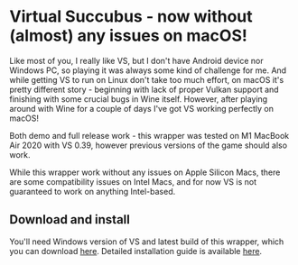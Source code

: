 # Virtual Succubus - now without (almost) any issues on macOS!
Like most of you, I really like VS, but I don't have Android device nor Windows PC, so playing it was always some kind of challenge for me. And while getting VS to run on Linux don't take too much effort, on macOS it's pretty different story - beginning with lack of proper Vulkan support and finishing with some crucial bugs in Wine itself. However, after playing around with Wine for a couple of days I've got VS working perfectly on macOS!

Both demo and full release work - this wrapper was tested on M1 MacBook Air 2020 with VS 0.39, however previous versions of the game should also work.

While this wrapper work without any issues on Apple Silicon Macs, there are some compatibility issues on Intel Macs, and for now VS is not guaranteed to work on anything Intel-based.

## Download and install
You'll need Windows version of VS and latest build of this wrapper, which you can download [here](https://github.com/Ferbez/virtual-succubus-macos/releases). Detailed installation guide is available [here](https://github.com/Ferbez/virtual-succubus-macos/blob/main/INSTALLATION.md).
